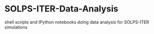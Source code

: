 # SOLPS-ITER-Data-Analysis
shell scripts and IPython notebooks doing data analysis for SOLPS-ITER simulations
